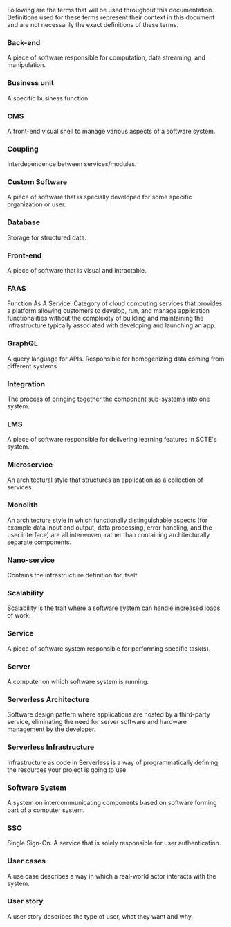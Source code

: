 Following are the terms that will be used throughout this documentation. Definitions used for these terms represent their context in this document and are not necessarily the exact definitions of these terms.

### Back-end
A piece of software responsible for computation, data streaming, and manipulation.

### Business unit
A specific business function.

### CMS
A front-end visual shell to manage various aspects of a software system.

### Coupling
Interdependence between services/modules.

### Custom Software
A piece of software that is specially developed for some specific organization or user.

### Database
Storage for structured data.

### Front-end
A piece of software that is visual and intractable.

### FAAS
Function As A Service. Category of cloud computing services that provides a platform allowing customers to develop, run, and manage application functionalities without the complexity of building and maintaining the infrastructure typically associated with developing and launching an app.

### GraphQL
A query language for APIs. Responsible for homogenizing data coming from different systems.

### Integration
The process of bringing together the component sub-systems into one system.

### LMS
A piece of software responsible for delivering learning features in SCTE's system.

### Microservice
An architectural style that structures an application as a collection of services.

### Monolith
An architecture style in which functionally distinguishable aspects (for example data input and output, data processing, error handling, and the user interface) are all interwoven, rather than containing architecturally separate components.

### Nano-service
Contains the infrastructure definition for itself.

### Scalability
Scalability is the trait where a software system can handle increased loads of work.

### Service
A piece of software system responsible for performing specific task(s).

### Server
A computer on which software system is running.

### Serverless Architecture
Software design pattern where applications are hosted by a third-party service, eliminating the need for server software and hardware management by the developer.

### Serverless Infrastructure
Infrastructure as code in Serverless is a way of programmatically defining the resources your project is going to use.

### Software System
A system on intercommunicating components based on software forming part of a computer system.

### SSO
Single Sign-On. A service that is solely responsible for user authentication.

### User cases
A use case describes a way in which a real-world actor interacts with the system.

### User story
A user story describes the type of user, what they want and why.